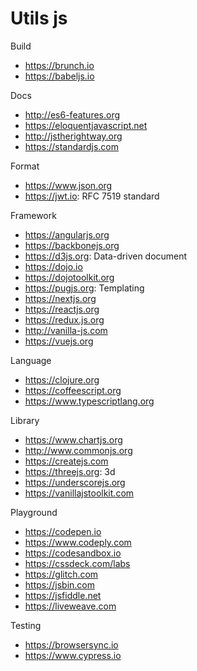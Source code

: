 # Utils js

Build
* https://brunch.io
* https://babeljs.io

Docs
* http://es6-features.org
* https://eloquentjavascript.net
* http://jstherightway.org
* https://standardjs.com

Format
* https://www.json.org
* https://jwt.io: RFC 7519 standard

Framework
* https://angularjs.org
* https://backbonejs.org
* https://d3js.org: Data-driven document
* https://dojo.io
* https://dojotoolkit.org
* https://pugjs.org: Templating
* https://nextjs.org
* https://reactjs.org
* https://redux.js.org
* http://vanilla-js.com
* https://vuejs.org

Language
* https://clojure.org
* https://coffeescript.org
* https://www.typescriptlang.org

Library
* https://www.chartjs.org
* http://www.commonjs.org
* https://createjs.com
* https://threejs.org: 3d
* https://underscorejs.org
* https://vanillajstoolkit.com

Playground
* https://codepen.io
* https://www.codeply.com
* https://codesandbox.io
* https://cssdeck.com/labs
* https://glitch.com
* https://jsbin.com
* https://jsfiddle.net
* https://liveweave.com

Testing
* https://browsersync.io
* https://www.cypress.io

